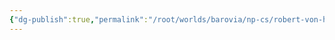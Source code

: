 ```yaml
---
{"dg-publish":true,"permalink":"/root/worlds/barovia/np-cs/robert-von-holz/","tags":["Barovia"]}
---
```


